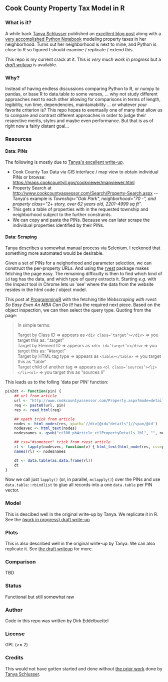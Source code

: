 
## Cook County Property Tax Model in R

### What is it?

A while back [Tanya Schlusser](http://tanyaschlusser.github.io/) published an [excellent blog
post](http://tanyaschlusser.github.io/posts/property-tax-cook-county/) along with a [very accomplished Python
Notebook](https://github.com/tanyaschlusser/tanyaschlusser.github.io/blob/src/posts/property-tax-cook-county.ipynb)
modeling property taxes in her neighborhood. Turns out her neighborhood is next to mine, and Python is close to R so
figured I should examine / replicate / extend this.

This repo is my current crack at it. This _is very much work in progress_ but a [_draft
writeup_](https://eddelbuettel.github.io/cook-county-tax-model/index.html) is available.

### Why?

Instead of having endless discussions comparing Python to R, or numpy to pandas, or base R to data.table to some verses,
... why not study different approaches next to each other allowing for comparisons in terms of length, legibility, run
time, dependencies, maintainability ... or whatever _your_ favorite criterion is?  This repo hopes
to eventually one of many that allow us to compare and contrast different approaches in order to
judge their respective merits, styles and maybe even performance. But that is as of right now a
fairly distant goal...

### Resources

#### Data: PINs

The following is mostly due to [Tanya's excellent write-up](http://tanyaschlusser.github.io/posts/property-tax-cook-county/).

- Cook County Tax Data via GIS interface / map view to obtain individual PINs or browse: https://maps.cookcountyil.gov/cookviewer/mapviewer.html
- Property Search at http://www.cookcountyassessor.com/Search/Property-Search.aspx -- Tanya's example is _Township="Oak
  Park", neighborhood="70 -", and property class="2+ story, over 62 years old, 2201-4999 sq ft"_.
- This gets a table of properties with in the requested township and neighborhood subject to the further constraints.
- We can copy and paste the PINs. Because we can later scrape the individual properties identified by their PINs.

#### Data: Scraping

Tanya describes a somewhat manual process via Selenium. I reckoned that something more automated would be desirable.

Given a set of PINs for a neighorhood and parameter selection, we can construct the per-property URLs. And using the
[rvest](https://cloud.r-project.org/web/packages/rvest/index.html) package makes fetching the page easy.  The remaining
difficulty is then to find which kind of `id` tag has the data, and which type of query extracts it.  Starting _e.g._
with the _Inspect_ tool in Chrome lets us 'see' where the data from the website resides in the html code / object
model.

This post at [ProgrammingR](http://www.programmingr.com/content/webscraping-rvest-easy-mba-can/) with the fetching title
_Webscraping with rvest: So Easy Even An MBA Can Do It!_ has the required next piece.  Based on the object inspection,
we can then select the query type.  Quoting from the page:

> In simple terms:
>
> Target by Class ID =>  appears as `<div class=’target’></div>` => you target this as: “.target”  
> Target by Element ID =>  appears as `<div id=’target’></div>` => you target this as: “#target”  
> Target by HTML tag type => appears as `<table></table>`  => you target this as “table”  
> Target child of another tag => appears as `<ol class=’sources’><li></li><ol>` => you target this as “sources li”

This leads us to the folling 'data per PIN' function:

```r
pin2dt <- function(pin) {
    ## url from article
    url <- "http://www.cookcountyassessor.com/Property.aspx?mode=details&pin="
    req <- paste0(url, pin)
    res <- read_html(req)

    ## xpath trick from article
    nodes <- html_nodes(res, xpath='//div[@id="details"]//span/@id')
    nodesvec <- html_text(nodes)
    nodesnames <- gsub("ctl00_phArticle_ctlPropertyDetails_lbl", "", nodesvec)

    ## css="#sometext" trick from rvest article
    rl <- lapply(nodesvec, function(v) { html_text(html_node(res, css=paste0("#", v))) } )
    names(rl) <- nodesnames

    dt <- data.table(as.data.frame(rl))
    dt
}
```

Now we call just `lapply()` (or, in parallel, `mclapply()`) over the PINs and use `data.table::rbindlist` to glue all
records into a one `data.table` per PIN vector.

### Model

This is descibed well in the original write-up by Tanya.  We replicate it in R. See the [(work in
progress) draft write-up](https://eddelbuettel.github.io/cook-county-tax-model/index.html)

### Plots

This is also described well in the original write-up by Tanya. We can also replicate it. See [the
draft writeup](https://eddelbuettel.github.io/cook-county-tax-model/index.html) for more.

### Comparison

TBD

### Status

Functional but still somewhat raw

### Author 

Code in this repo was written by Dirk Eddelbuettel

### License

GPL (>= 2)

### Credits

This would not have gotten started and done without [the prior
work](http://tanyaschlusser.github.io/posts/property-tax-cook-county/) done by [Tanya
Schlusser](http://tanyaschlusser.github.io/).
